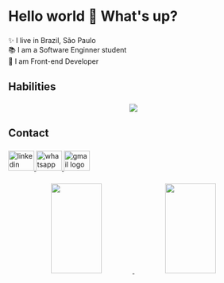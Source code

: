 <h1 align="left">Hello world 👋 What's up?</h1>

###

<p align="left">✨ I live in Brazil, São Paulo<br>📚 I am a Software Enginner student<br>🎯 I am Front-end Developer</p>

###

<h2 align="left">Habilities</h2>

###
<p align="center">
    <img src="https://skillicons.dev/icons?i=html,css,sass,bootstrap,js,react,nodejs,express,mysql,mongo,git" />
</p>

<h2 align="left">Contact</h2>

###

<div align="left">
  <a href="https://www.linkedin.com/in/vinicius-celestino/" target="_blank">
    <img src="https://raw.githubusercontent.com/maurodesouza/profile-readme-generator/master/src/assets/icons/social/linkedin/default.svg" width="52" height="40" alt="linkedin logo"  />
  </a>
  <a href="https://api.whatsapp.com/send?phone=5519983100871" target="_blank">
    <img src="https://raw.githubusercontent.com/maurodesouza/profile-readme-generator/master/src/assets/icons/social/whatsapp/default.svg" width="52" height="40" alt="whatsapp logo"  />
  </a>
  <a href="vinigtr386@gmail.com" target="_blank">
    <img src="https://raw.githubusercontent.com/maurodesouza/profile-readme-generator/master/src/assets/icons/social/gmail/default.svg" width="52" height="40" alt="gmail logo"  />
  </a>
</div>

###
<div align="center">
  <a href="https://github.com/ViniDevBR">
  <img height="180em" width="45%" src="https://github-readme-stats.vercel.app/api?username=ViniDevBR&show_icons=true&theme=github_dark&include_all_commits=true&count_private=true"/>
  <img height="180em" width="45%" src="https://github-readme-stats.vercel.app/api/top-langs/?username=ViniDevBR&layout=compact&langs_count=7&theme=github_dark"/>
</div>

###

